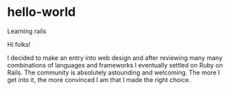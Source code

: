 # hello-world
Learning rails

Hi folks!

I decided to make an entry into web design and after reviewing many many combinations of languages and frameworks I eventually settled on Ruby on Rails. 
The community is absolutely astounding and welcoming. The more I get into it, the more convinced I am that I made the right choice.
